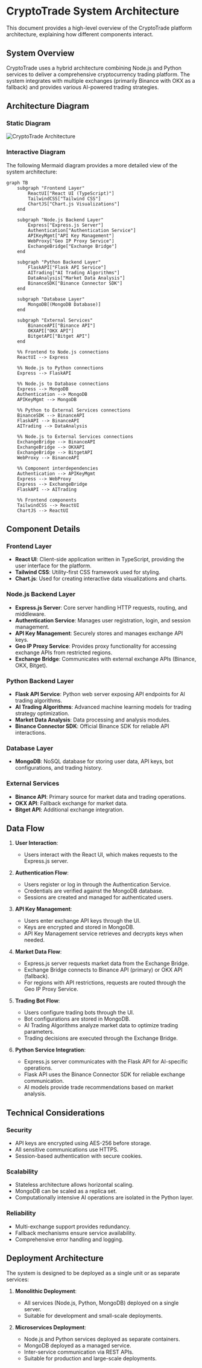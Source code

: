 # CryptoTrade System Architecture

This document provides a high-level overview of the CryptoTrade platform architecture, explaining how different components interact.

## System Overview

CryptoTrade uses a hybrid architecture combining Node.js and Python services to deliver a comprehensive cryptocurrency trading platform. The system integrates with multiple exchanges (primarily Binance with OKX as a fallback) and provides various AI-powered trading strategies.

## Architecture Diagram

### Static Diagram

![CryptoTrade Architecture](./architecture-diagram.svg)

### Interactive Diagram

The following Mermaid diagram provides a more detailed view of the system architecture:

```mermaid
graph TB
    subgraph "Frontend Layer"
        ReactUI["React UI (TypeScript)"]
        TailwindCSS["Tailwind CSS"]
        ChartJS["Chart.js Visualizations"]
    end
    
    subgraph "Node.js Backend Layer"
        Express["Express.js Server"]
        Authentication["Authentication Service"]
        APIKeyMgmt["API Key Management"]
        WebProxy["Geo IP Proxy Service"]
        ExchangeBridge["Exchange Bridge"]
    end
    
    subgraph "Python Backend Layer"
        FlaskAPI["Flask API Service"]
        AITrading["AI Trading Algorithms"]
        DataAnalysis["Market Data Analysis"]
        BinanceSDK["Binance Connector SDK"]
    end
    
    subgraph "Database Layer"
        MongoDB[(MongoDB Database)]
    end
    
    subgraph "External Services"
        BinanceAPI["Binance API"]
        OKXAPI["OKX API"]
        BitgetAPI["Bitget API"]
    end
    
    %% Frontend to Node.js connections
    ReactUI --> Express
    
    %% Node.js to Python connections
    Express --> FlaskAPI
    
    %% Node.js to Database connections
    Express --> MongoDB
    Authentication --> MongoDB
    APIKeyMgmt --> MongoDB
    
    %% Python to External Services connections
    BinanceSDK --> BinanceAPI
    FlaskAPI --> BinanceAPI
    AITrading --> DataAnalysis
    
    %% Node.js to External Services connections
    ExchangeBridge --> BinanceAPI
    ExchangeBridge --> OKXAPI
    ExchangeBridge --> BitgetAPI
    WebProxy --> BinanceAPI
    
    %% Component interdependencies
    Authentication --> APIKeyMgmt
    Express --> WebProxy
    Express --> ExchangeBridge
    FlaskAPI --> AITrading
    
    %% Frontend components
    TailwindCSS --> ReactUI
    ChartJS --> ReactUI
```

## Component Details

### Frontend Layer

- **React UI**: Client-side application written in TypeScript, providing the user interface for the platform.
- **Tailwind CSS**: Utility-first CSS framework used for styling.
- **Chart.js**: Used for creating interactive data visualizations and charts.

### Node.js Backend Layer

- **Express.js Server**: Core server handling HTTP requests, routing, and middleware.
- **Authentication Service**: Manages user registration, login, and session management.
- **API Key Management**: Securely stores and manages exchange API keys.
- **Geo IP Proxy Service**: Provides proxy functionality for accessing exchange APIs from restricted regions.
- **Exchange Bridge**: Communicates with external exchange APIs (Binance, OKX, Bitget).

### Python Backend Layer

- **Flask API Service**: Python web server exposing API endpoints for AI trading algorithms.
- **AI Trading Algorithms**: Advanced machine learning models for trading strategy optimization.
- **Market Data Analysis**: Data processing and analysis modules.
- **Binance Connector SDK**: Official Binance SDK for reliable API interactions.

### Database Layer

- **MongoDB**: NoSQL database for storing user data, API keys, bot configurations, and trading history.

### External Services

- **Binance API**: Primary source for market data and trading operations.
- **OKX API**: Fallback exchange for market data.
- **Bitget API**: Additional exchange integration.

## Data Flow

1. **User Interaction**:
   - Users interact with the React UI, which makes requests to the Express.js server.

2. **Authentication Flow**:
   - Users register or log in through the Authentication Service.
   - Credentials are verified against the MongoDB database.
   - Sessions are created and managed for authenticated users.

3. **API Key Management**:
   - Users enter exchange API keys through the UI.
   - Keys are encrypted and stored in MongoDB.
   - API Key Management service retrieves and decrypts keys when needed.

4. **Market Data Flow**:
   - Express.js server requests market data from the Exchange Bridge.
   - Exchange Bridge connects to Binance API (primary) or OKX API (fallback).
   - For regions with API restrictions, requests are routed through the Geo IP Proxy Service.

5. **Trading Bot Flow**:
   - Users configure trading bots through the UI.
   - Bot configurations are stored in MongoDB.
   - AI Trading Algorithms analyze market data to optimize trading parameters.
   - Trading decisions are executed through the Exchange Bridge.

6. **Python Service Integration**:
   - Express.js server communicates with the Flask API for AI-specific operations.
   - Flask API uses the Binance Connector SDK for reliable exchange communication.
   - AI models provide trade recommendations based on market analysis.

## Technical Considerations

### Security

- API keys are encrypted using AES-256 before storage.
- All sensitive communications use HTTPS.
- Session-based authentication with secure cookies.

### Scalability

- Stateless architecture allows horizontal scaling.
- MongoDB can be scaled as a replica set.
- Computationally intensive AI operations are isolated in the Python layer.

### Reliability

- Multi-exchange support provides redundancy.
- Fallback mechanisms ensure service availability.
- Comprehensive error handling and logging.

## Deployment Architecture

The system is designed to be deployed as a single unit or as separate services:

1. **Monolithic Deployment**:
   - All services (Node.js, Python, MongoDB) deployed on a single server.
   - Suitable for development and small-scale deployments.

2. **Microservices Deployment**:
   - Node.js and Python services deployed as separate containers.
   - MongoDB deployed as a managed service.
   - Inter-service communication via REST APIs.
   - Suitable for production and large-scale deployments.